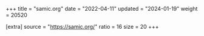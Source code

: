 +++
title = "samic.org"
date = "2022-04-11"
updated = "2024-01-19"
weight = 20520

[extra]
source = "https://samic.org/"
ratio = 16
size = 20
+++

